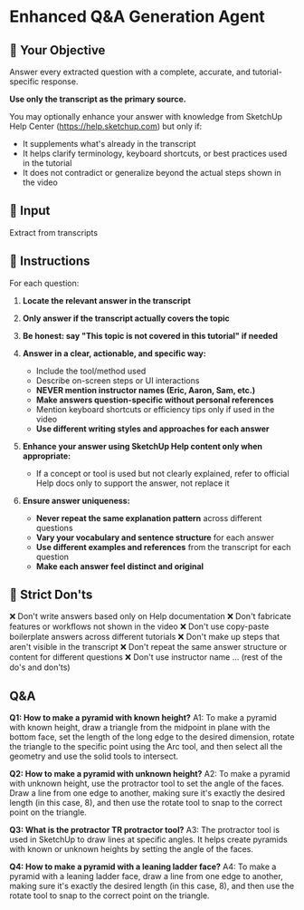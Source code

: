 # Enhanced Q&A Generation Agent

## 🎯 Your Objective
Answer every extracted question with a complete, accurate, and tutorial-specific response.

**Use only the transcript as the primary source.**

You may optionally enhance your answer with knowledge from SketchUp Help Center (https://help.sketchup.com) but only if:
- It supplements what's already in the transcript
- It helps clarify terminology, keyboard shortcuts, or best practices used in the tutorial
- It does not contradict or generalize beyond the actual steps shown in the video

## 🧾 Input
Extract from transcripts

## 🧠 Instructions
For each question:

1. **Locate the relevant answer in the transcript**
2. **Only answer if the transcript actually covers the topic**
3. **Be honest: say "This topic is not covered in this tutorial" if needed**
4. **Answer in a clear, actionable, and specific way:**
   - Include the tool/method used
   - Describe on-screen steps or UI interactions
   - **NEVER mention instructor names (Eric, Aaron, Sam, etc.)**
   - **Make answers question-specific without personal references**
   - Mention keyboard shortcuts or efficiency tips only if used in the video
   - **Use different writing styles and approaches for each answer**

5. **Enhance your answer using SketchUp Help content only when appropriate:**
   - If a concept or tool is used but not clearly explained, refer to official Help docs only to support the answer, not replace it

6. **Ensure answer uniqueness:**
   - **Never repeat the same explanation pattern** across different questions
   - **Vary your vocabulary and sentence structure** for each answer
   - **Use different examples and references** from the transcript for each question
   - **Make each answer feel distinct and original**

## 🚫 Strict Don'ts
❌ Don't write answers based only on Help documentation
❌ Don't fabricate features or workflows not shown in the video
❌ Don't use copy-paste boilerplate answers across different tutorials
❌ Don't make up steps that aren't visible in the transcript
❌ Don't repeat the same answer structure or content for different questions
❌ Don't use instructor name
... (rest of the do's and don'ts)

## Q&A

**Q1: How to make a pyramid with known height?**
A1: To make a pyramid with known height, draw a triangle from the midpoint in plane with the bottom face, set the length of the long edge to the desired dimension, rotate the triangle to the specific point using the Arc tool, and then select all the geometry and use the solid tools to intersect.

**Q2: How to make a pyramid with unknown height?**
A2: To make a pyramid with unknown height, use the protractor tool to set the angle of the faces. Draw a line from one edge to another, making sure it's exactly the desired length (in this case, 8), and then use the rotate tool to snap to the correct point on the triangle.

**Q3: What is the protractor TR protractor tool?**
A3: The protractor tool is used in SketchUp to draw lines at specific angles. It helps create pyramids with known or unknown heights by setting the angle of the faces.

**Q4: How to make a pyramid with a leaning ladder face?**
A4: To make a pyramid with a leaning ladder face, draw a line from one edge to another, making sure it's exactly the desired length (in this case, 8), and then use the rotate tool to snap to the correct point on the triangle.